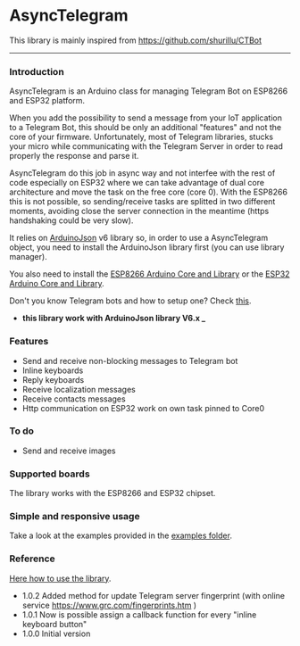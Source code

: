 # AsyncTelegram 

This library is mainly inspired from https://github.com/shurillu/CTBot

___
### Introduction
AsyncTelegram is an Arduino class for managing Telegram Bot on ESP8266 and ESP32 platform.

When you add the possibility to send a message from your IoT application to a Telegram Bot, this should be only an additional "features" and not the core of your firmware.
Unfortunately, most of Telegram libraries, stucks your micro while communicating with the Telegram Server in order to read properly the response and parse it.

AsyncTelegram do this job in async way and not interfee with the rest of code especially on ESP32 where we can take advantage of dual core architecture and move the task on the free core (core 0). With the ESP8266 this is not possible, so sending/receive tasks are splitted in two different moments, avoiding close the server connection in the meantime (https handshaking could be very slow).

It relies on [ArduinoJson](https://github.com/bblanchon/ArduinoJson) v6 library so, in order to use a AsyncTelegram object, you need to install the ArduinoJson library first (you can use library manager).

You also need to install the [ESP8266 Arduino Core and Library](https://github.com/esp8266/Arduino) or the [ESP32 Arduino Core and Library](https://github.com/espressif/arduino-esp32).

Don't you know Telegram bots and how to setup one? Check [this](https://core.telegram.org/bots#6-botfather).

+ **this library work with ArduinoJson library V6.x _**


### Features
+ Send and receive non-blocking messages to Telegram bot
+ Inline keyboards
+ Reply keyboards 
+ Receive localization messages
+ Receive contacts messages 
+ Http communication on ESP32 work on own task pinned to Core0 

### To do
+ Send and receive images

### Supported boards
The library works with the ESP8266 and ESP32 chipset.

### Simple and responsive usage
Take a look at the examples provided in the [examples folder](https://github.com/cotestatnt/AsyncTelegram/tree/master/examples).

### Reference
[Here how to use the library](https://github.com/cotestatnt/AsyncTelegram/blob/master/REFERENCE.md). 

+ 1.0.2   Added method for update Telegram server fingerprint (with online service https://www.grc.com/fingerprints.htm )
+ 1.0.1   Now is possible assign a callback function for every "inline keyboard button"
+ 1.0.0   Initial version

